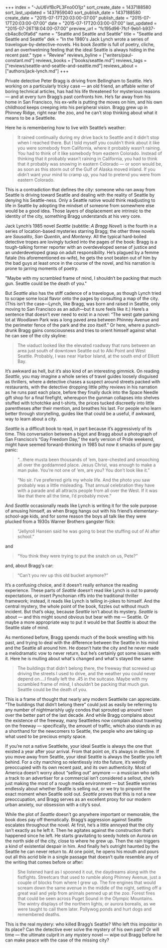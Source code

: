+++
index = "-JuU6VfBcPL3Fno0O1jz"
sort_create_date = 1437188580
sort_last_updated = 1437959040
sort_publish_date = 1437188580
create_date = "2015-07-17T20:03:00-07:00"
publish_date = "2015-07-17T20:03:00-07:00"
date = "2015-07-17T20:03:00-07:00"
last_updated = "2015-07-26T18:04:00-07:00"
preview_url = "fc195d96-7fcf-9eb1-b937-cb4ac8c0fa6d"
name = "Seattle and Seattle and Seattle"
title = "Seattle and Seattle and Seattle"
dek = "In the 1980's Jack Lynch wrote a series of travelogue-by-detective-novels. His book *Seattle* is full of poetry, cliche, and an overhwelming feeling that the ideal Seattle is always hiding in the recent past."
type = "Review"
reviews_byline = ["writers/paul-constant.md"]
reviews_books = ["books/seattle.md"]
reviews_tags = ["reviews/seattle-and-seattle-and-seattle.md"]
reviews_about = ["authors/jack-lynch.md"]
+++

Private detective Peter Bragg is driving from Bellingham to Seattle. He’s working on a particularly tricky case — an old friend, an affable writer of boring technical articles, has had his life threatened for mysterious reasons — and at every turn Bragg’s past confronts him. He’s far away from his home in San Francisco, his ex-wife is putting the moves on him, and his own childhood keeps creeping into his peripheral vision. Bragg grew up in Phinney Ridge, right near the zoo, and he can’t stop thinking about what it means to be a Seattleite. 

Here he is remembering how to live with Seattle’s weather:

<blockquote>It rained continually during my drive back to Seattle and it didn’t stop when I reached there. But I told myself you couldn’t think about it like you were somebody from California, where it probably wasn’t raining. You had to think of it like somebody from eastern Colorado. Instead of thinking that it probably wasn’t raining in California, you had to think that it probably was snowing in eastern Colorado — or soon would be, as soon as this storm out of the Gulf of Alaska moved inland. If you didn’t want your mind to cramp up, you had to pretend you were from eastern Colorado.</blockquote>

This is a contradiction that defines the city: someone who ran away from Seattle is driving toward Seattle and dealing with the reality of Seattle by denying his Seattle-ness. Only a Seattle native would think readjusting to life in Seattle by adopting the mindset of someone from somewhere else would be a good idea. Those layers of displacement are intrinsic to the identity of the city, something Bragg understands at his very core. 

<div class="break"></div>

Jack Lynch’s 1985 novel *Seattle* (subtitle: *A Bragg Novel*) is the fourth in a series of location-based mysteries starring Bragg; the other three novels are *Sausalito*, *San Quentin*, and *Monterey*. All the typical hard-boiled detective tropes are lovingly tucked into the pages of the book: Bragg is a tough-talking former reporter with an overdeveloped sense of justice and an underdeveloped grasp on adult responsibility. He’s plagued by a femme fatale (his aforementioned ex-wife), he gets the snot beaten out of him by the bad guys at least once in the course of the novel, and his narration is prone to jarring moments of poetry.

<p class="pull-quote">"Maybe with my scrambled frame of mind, I shouldn’t be packing that much gun. Seattle could be the death of you."</p>

But *Seattle*  also has the stiff cadence of a travelogue, as though Lynch tried to scrape some local flavor onto the pages by consulting a map of the city. (This isn’t the case—Lynch, like Bragg, was born and raised in Seattle, only moving to San Francisco as an adult—but it sure feels like it.) Here’s a sentence that doesn’t ever need to exist in a novel: “The west gate parking lot at Woodlawn Park was a long paved area between Phinney Avenue and the perimeter fence of the park and the zoo itself.” Or here, where a punch-drunk Bragg gains consciousness and tries to orient himself against what he can see of the city skyline:

<blockquote>The viaduct looked like the elevated roadway that runs between an area just south of downtown Seattle out to Alki Point and West Seattle. Probably, I was near Harbor Island, at the south end of Elliott Bay.</blockquote>

It’s awkward as hell, but it’s also kind of an interesting gimmick. On reading *Seattle*, you may imagine a whole series of travel guides loosely disguised as thrillers, where a detective chases a suspect around streets packed with restaurants, with the detective dropping little pithy reviews in his narration as he runs past each place, before they finally duck into the Space Needle gift shop for a final firefight, whereupon the gunman collapses into shelves stuffed with tchotchke and t-shirts, the prices tucked discreetly into little parentheses after their mention, and breathes his last. For people who learn better through storytelling, guides like that could be a useful, if awkward, way to learn about a city.

*Seattle* is a difficult book to read, in part because it’s aggressively of its time. This conversation between a bigot and Bragg about a photograph of San Francisco’s “Gay Freedom Day,” the early version of Pride weekend, might have seemed forward-thinking in 1985 but now it smacks of pure gay panic:

<blockquote>“...there musta been thousands of ‘em, bare-chested and smooching all over the goddamned place. Jesus Christ, was enough to make a man puke. You’re not one of ‘em, are you? You don’t look like it.”</blockquote>

<blockquote>“No sir. I’ve preferred girls my whole life. And the photo you saw probably was a little misleading. That annual celebration they have with a parade and all attracts people from all over the West. If it was like that there all the time, I’d probably move.”</blockquote>

And *Seattle* occasionally reads like Lynch is writing it for the sole purpose of amusing himself, as when Bragg hangs out with his friend’s elementary-school-age kids, and for some reason the boys all talk like they were plucked from a 1930s Warner Brothers gangster flick:

<blockquote>“Jellyroll Hansen said he was going to beat the stuffing out of Al after school.”</blockquote>

and

<blockquote>“You think they were trying to put the snatch on us, Pete?”</blockquote>

and, about Bragg's car:

<blockquote>“Can’t you rev up this old bucket anymore?”</blockquote>

It’s a confusing choice, and it doesn’t really enhance the reading experience. These parts of *Seattle* doesn’t read like Lynch is out to parody expectations, or insert Pynchonian riffs into the traditional thriller framework; instead, it reads like Lynch is telling in-jokes to himself. And the central mystery, the whole point of the book, fizzles out without much incident. But that’s okay, because *Seattle* isn’t about its mystery. *Seattle* is about — and this might sound obvious but bear with me — Seattle. Or maybe a more appropriate way to put it would be that *Seattle* is about the Seattle state of mind. 

<div class="break"></div>

As mentioned before, Bragg spends much of the book wrestling with his past, and trying to deal with the difference between the Seattle in his mind and the Seattle all around him. He doesn’t hate the city and he never made a melodramatic vow to never return, but he’s certainly got some issues with it. Here he is mulling about what's changed and what's stayed the same:

<blockquote>The buildings that didn’t belong there, the freeway that screwed up driving the streets I used to drive, and the weather you could never depend on….I finally left the .45 in the suitcase. Maybe with my scrambled frame of mind, I shouldn’t be packing that much gun. Seattle could be the death of you.</blockquote>

This is a frame of thought that nearly any modern Seattleite can appreciate. “The buildings that didn’t belong there” could just as easily be referring to any number of nightmarishly ugly condos that sprouted up around town over the better part of the last decade. And while Bragg complains about the existence of the freeway, many Seattleites now complain about traveling on the freeway — specifically, the amount of traffic, which also stands in as a shorthand for the newcomers to Seattle, the people who are taking up what used to be precious empty space.

If you’re not a native Seattleite, your ideal Seattle is always the one that existed a year after your arrival. From that point on, it’s always in decline. If you move away from Seattle, your ideal Seattle is always the Seattle you left behind. For a city marching so relentlessly into the future, it’s weirdly preoccupied with its own recent past, and its own authenticity. Most of America doesn’t worry about “selling out” anymore — a musician who sells a track to an advertiser for a commercial isn’t considered a sellout, she’s just making the most of a rough media environment — but Seattle worries endlessly about whether Seattle is selling out, or we try to  pinpoint the exact moment when Seattle sold out. *Seattle* proves that this is not a new preoccupation, and Bragg serves as an excellent proxy for our modern urban anxiety, our obsession with a city’s soul.

<div class="break"></div>

While the plot of *Seattle* doesn’t go anywhere important or memorable, the book does pay off thematically. Bragg’s aggression against Seattle escalates throughout the novel. At first, he’s a little annoyed that the city isn’t exactly as he left it. Then he agitates against the construction that’s happened since he left. He starts gravitating to seedy hotels on Aurora on the north side of the city, close to where he grew up. Then the rain triggers a kind of existential despair in him. And finally he’s outright haunted by the Seattle he can never return to. At one point, he opens his mouth and pours out all this acrid bile in a single passage that doesn’t quite resemble any of the writing that comes before or after:

<blockquote>She listened hard as I spooned it out, the daydreams along with the fistfights. Streetcars that used to rumble along Phinney Avenue, just a couple of blocks from where I grew up. The fire engines that would scream down the same avenue in the middle of the night, setting off a great wail and yelp from animals penned up at the zoo. Forest fires that could be seen across Puget Sound in the Olympic Mountains. The wintry displays of the northern lights, or aurora borealis, as we were taught to call them later. Pollywog ponds and hurt dogs and remembered deaths.</blockquote>

This is the real mystery: who killed Bragg’s Seattle? Who left this impostor in its place? Can the detective ever solve the mystery of his own past? Or will time — the ultimate culprit in any mystery novel — wipe out Bragg before he can make peace with the case of the missing city?